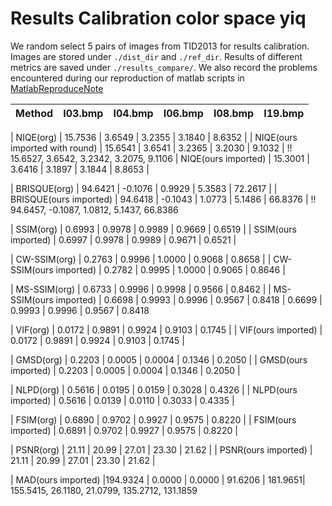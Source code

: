 # Results Calibration color space yiq

We random select 5 pairs of images from TID2013 for results calibration. Images are stored under `./dist_dir` and `./ref_dir`. Results of different metrics are saved under `./results_compare/`. We also record the problems encountered during our reproduction of matlab scripts in [MatlabReproduceNote](./MatlabReproduceNote.md)

| Method                                              | I03.bmp | I04.bmp | I06.bmp | I08.bmp | I19.bmp |
| --------------------------------------------------- | ------- | ------- | ------- | ------- | ------- |

| NIQE(org)                                           | 15.7536 | 3.6549  | 3.2355  | 3.1840  | 8.6352  |
| NIQE(ours imported with round)                      | 15.6541 | 3.6541  | 3.2365  | 3.2030  | 9.1032  | !!
                                                        15.6527,  3.6542,  3.2342,  3.2075,  9.1106
| NIQE(ours imported)                                 | 15.3001 | 3.6416  | 3.1897  | 3.1844  | 8.8653  |

| BRISQUE(org)                                        | 94.6421 | -0.1076 | 0.9929  | 5.3583  | 72.2617 |
| BRISQUE(ours imported)                              | 94.6418 | -0.1043 | 1.0773  | 5.1486  | 66.8376 | !!
                                                        94.6457, -0.1087,  1.0812,  5.1437, 66.8386

| SSIM(org)                                           | 0.6993  | 0.9978  | 0.9989  | 0.9669  | 0.6519  |
| SSIM(ours imported)                                 | 0.6997  | 0.9978  | 0.9989  | 0.9671  | 0.6521  |

| CW-SSIM(org)                                        | 0.2763  | 0.9996  | 1.0000  | 0.9068  | 0.8658  |
| CW-SSIM(ours imported)                              | 0.2782  | 0.9995  | 1.0000  | 0.9065  | 0.8646  |

| MS-SSIM(org)                                        | 0.6733  | 0.9996  | 0.9998  | 0.9566  | 0.8462  |
| MS-SSIM(ours imported)                              | 0.6698  | 0.9993  | 0.9996  | 0.9567  | 0.8418  |
                                                        0.6699  | 0.9993  | 0.9996  | 0.9567  | 0.8418

| VIF(org)                                            | 0.0172  | 0.9891  | 0.9924  | 0.9103  | 0.1745  |
| VIF(ours imported)                                  | 0.0172  | 0.9891  | 0.9924  | 0.9103  | 0.1745  |

| GMSD(org)                                           | 0.2203  | 0.0005  | 0.0004  | 0.1346  | 0.2050  |
| GMSD(ours imported)                                 | 0.2203  | 0.0005  | 0.0004  | 0.1346  | 0.2050  |

| NLPD(org)                                           | 0.5616  | 0.0195  | 0.0159  | 0.3028  | 0.4326  |
| NLPD(ours imported)                                 | 0.5616  | 0.0139  | 0.0110  | 0.3033  | 0.4335  |



| FSIM(org)                                           | 0.6890  | 0.9702  | 0.9927  | 0.9575  | 0.8220  |
| FSIM(ours imported)                                 | 0.6891  | 0.9702  | 0.9927  | 0.9575  | 0.8220  |

| PSNR(org)                                           | 21.11   | 20.99   | 27.01   | 23.30   | 21.62   |
| PSNR(ours imported)                                 | 21.11   | 20.99   | 27.01   | 23.30   | 21.62   |

| MAD(ours imported)                                  |194.9324 | 0.0000  | 0.0000  | 91.6206 | 181.9651|
                                                        155.5415,  26.1180,  21.0799, 135.2712, 131.1859